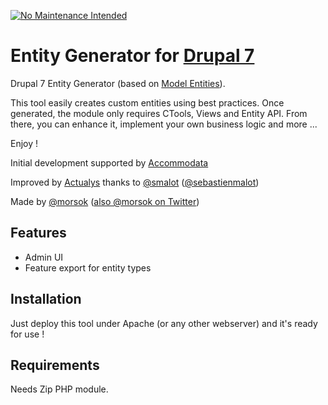 [![No Maintenance Intended](http://unmaintained.tech/badge.svg)](http://unmaintained.tech/)

Entity Generator for [Drupal 7](http://www.drupal.org)
=============================

Drupal 7 Entity Generator (based on [Model Entities](https://drupal.org/project/model)).

This tool easily creates custom entities using best practices.
Once generated, the module only requires CTools, Views and Entity API.
From there, you can enhance it, implement your own business logic and more ...

Enjoy !

Initial development supported by [Accommodata](http://www.accommodata.fr)

Improved by [Actualys](http://www.actualys.com) thanks to [@smalot](https://github.com/smalot) ([@sebastienmalot](https://twitter.com/sebastienmalot))

Made by [@morsok](https://github.com/morsok) ([also @morsok on Twitter](https://twitter.com/morsok))

Features
--------

 * Admin UI
 * Feature export for entity types

Installation
------------

Just deploy this tool under Apache (or any other webserver) and it's ready for use !

Requirements
------------

Needs Zip PHP module.
